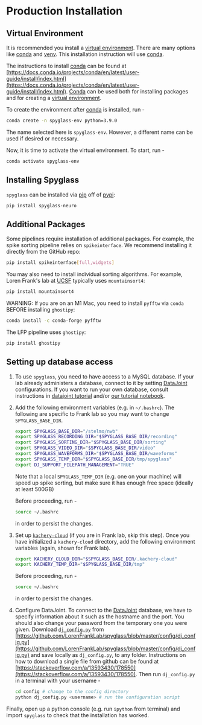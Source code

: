 # Production Installation

## Virtual Environment

It is recommended you install a [virtual environment](https://en.wikipedia.org/wiki/Virtual_environment_software). There are many options like [conda](https://docs.conda.io/projects/conda/en/latest/user-guide/tasks/manage-environments.html) and [venv](https://docs.python.org/3/library/venv.html). This installation instruction will use [conda](https://docs.conda.io/projects/conda/en/latest/user-guide/tasks/manage-environments.html).

The instructions to install [conda](https://docs.conda.io/projects/conda/en/latest/user-guide/tasks/manage-environments.html) can be found at [https://docs.conda.io/projects/conda/en/latest/user-guide/install/index.html](https://docs.conda.io/projects/conda/en/latest/user-guide/install/index.html). [Conda](https://docs.conda.io/projects/conda/en/latest/user-guide/tasks/manage-environments.html) can be used both for installing packages and for creating a [virtual environment](https://towardsdatascience.com/introduction-to-conda-virtual-environments-eaea4ac84e28).

To create the environment after [conda](https://docs.conda.io/projects/conda/en/latest/user-guide/tasks/manage-environments.html) is installed, run -

```bash
conda create -n spyglass-env python=3.9.0
```

The name selected here is `spyglass-env`. However, a different name can be used if desired or necessary.

Now, it is time to activate the virtual environment. To start, run -

```bash
conda activate spyglass-env
```

## Installing Spyglass

`spyglass` can be installed via [pip](<https://en.wikipedia.org/wiki/Pip_(package_manager)>) off of [pypi](https://pypi.org/project/spyglass-neuro/):

```bash
pip install spyglass-neuro
```

## Additional Packages

Some pipelines require installation of additional packages. For example, the spike sorting pipeline relies on `spikeinterface`. We recommend installing it directly from the GitHub repo:

```bash
pip install spikeinterface[full,widgets]
```

You may also need to install individual sorting algorithms. For example, Loren Frank's lab at [UCSF](https://www.ucsf.edu/) typically uses `mountainsort4`:

```bash
pip install mountainsort4
```

WARNING: If you are on an M1 Mac, you need to install `pyfftw` via `conda` BEFORE installing `ghostipy`:

```bash
conda install -c conda-forge pyfftw
```

The LFP pipeline uses `ghostipy`:

```bash
pip install ghostipy
```

## Setting up database access

1. To use `spyglass`, you need to have access to a MySQL database. If your lab already administers a database, connect to it by setting [DataJoint](https://www.datajoint.org/) configurations. If you want to run your own database, consult instructions in [datajoint tutorial](https://tutorials.datajoint.org/setting-up/get-database.html) and/or [our tutorial notebook](../notebooks/docker_mysql_tutorial.ipynb).

2. Add the following environment variables (e.g. in `~/.bashrc`). The following are specific to Frank lab so you may want to change `SPYGLASS_BASE_DIR`.

   ```bash
   export SPYGLASS_BASE_DIR="/stelmo/nwb"
   export SPYGLASS_RECORDING_DIR="$SPYGLASS_BASE_DIR/recording"
   export SPYGLASS_SORTING_DIR="$SPYGLASS_BASE_DIR/sorting"
   export SPYGLASS_VIDEO_DIR="$SPYGLASS_BASE_DIR/video"
   export SPYGLASS_WAVEFORMS_DIR="$SPYGLASS_BASE_DIR/waveforms"
   export SPYGLASS_TEMP_DIR="$SPYGLASS_BASE_DIR/tmp/spyglass"
   export DJ_SUPPORT_FILEPATH_MANAGEMENT="TRUE"
   ```

   Note that a local `SPYGLASS_TEMP_DIR` (e.g. one on your machine) will speed up spike sorting, but make sure it has enough free space (ideally at least 500GB)

   Before proceeding, run -

   ```bash
   source ~/.bashrc
   ```

   in order to persist the changes.

3. Set up [`kachery-cloud`](https://github.com/flatironinstitute/kachery-cloud) (if you are in Frank lab, skip this step). Once you have initialized a `kachery-cloud` directory, add the following environment variables (again, shown for Frank lab).

   ```bash
   export KACHERY_CLOUD_DIR="$SPYGLASS_BASE_DIR/.kachery-cloud"
   export KACHERY_TEMP_DIR="$SPYGLASS_BASE_DIR/tmp"
   ```

   Before proceeding, run -

   ```bash
   source ~/.bashrc
   ```

   in order to persist the changes.

4. Configure DataJoint. To connect to the [DataJoint](https://www.datajoint.org/) database, we have to specify information about it such as the hostname and the port. You should also change your password from the temporary one you were given. Download [`dj_config.py`](https://github.com/LorenFrankLab/spyglass/blob/master/config/dj_config.py) from [https://github.com/LorenFrankLab/spyglass/blob/master/config/dj_config.py](https://github.com/LorenFrankLab/spyglass/blob/master/config/dj_config.py) and save locally as `dj_config.py`, to any folder. Instructions on how to download a single file from github can be found at [https://stackoverflow.com/a/13593430/178550](https://stackoverflow.com/a/13593430/178550). Then run `dj_config.py` in a terminal with your username -

   ```bash
   cd config # change to the config directory
   python dj_config.py <username> # run the configuration script
   ```

Finally, open up a python console (e.g. run `ipython` from terminal) and import `spyglass` to check that the installation has worked.
